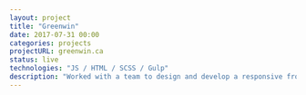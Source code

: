 ```yaml
---
layout: project
title: "Greenwin"
date: 2017-07-31 00:00
categories: projects
projectURL: greenwin.ca
status: live
technologies: "JS / HTML / SCSS / Gulp"
description: "Worked with a team to design and develop a responsive front-end. Contributed to the building of various Javascript widgets and the styling of Google Maps using the Google Maps Javascript API."
---
```

